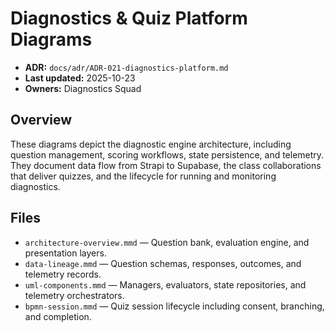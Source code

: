 # Diagnostics & Quiz Platform Diagrams
- **ADR:** `docs/adr/ADR-021-diagnostics-platform.md`
- **Last updated:** 2025-10-23
- **Owners:** Diagnostics Squad

## Overview
These diagrams depict the diagnostic engine architecture, including question management, scoring workflows, state persistence, and telemetry. They document data flow from Strapi to Supabase, the class collaborations that deliver quizzes, and the lifecycle for running and monitoring diagnostics.

## Files
- `architecture-overview.mmd` — Question bank, evaluation engine, and presentation layers.
- `data-lineage.mmd` — Question schemas, responses, outcomes, and telemetry records.
- `uml-components.mmd` — Managers, evaluators, state repositories, and telemetry orchestrators.
- `bpmn-session.mmd` — Quiz session lifecycle including consent, branching, and completion.
